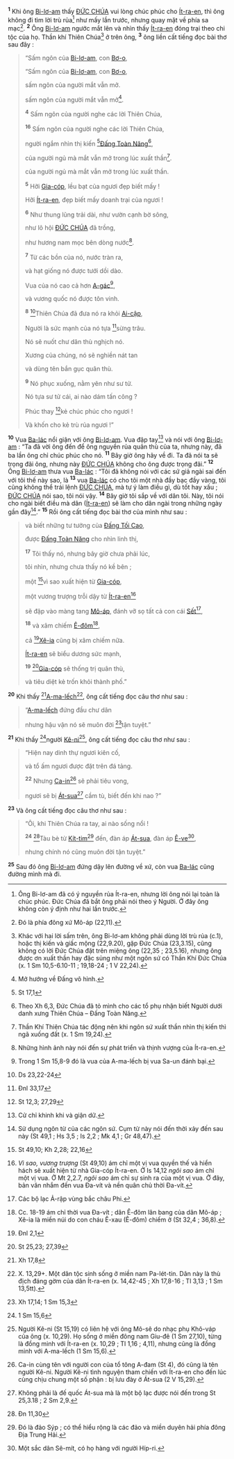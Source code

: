 <sup><b>1</b></sup> Khi ông [Bi-lơ-am]() thấy [ĐỨC CHÚA]() vui lòng chúc phúc cho [Ít-ra-en](), thì ông không đi tìm lời trù rủa[^1-f79bdeca-761b-4733-a26d-d7501d77e4de] như mấy lần trước, nhưng quay mặt về phía sa mạc[^2-f79bdeca-761b-4733-a26d-d7501d77e4de]. <sup><b>2</b></sup> Ông [Bi-lơ-am]() ngước mắt lên và nhìn thấy [Ít-ra-en]() đóng trại theo chi tộc của họ. Thần khí Thiên Chúa[^3-f79bdeca-761b-4733-a26d-d7501d77e4de] ở trên ông, <sup><b>3</b></sup> ông liền cất tiếng đọc bài thơ sau đây :

> “Sấm ngôn của [Bi-lơ-am](), con [Bơ-o](),
>
> “Sấm ngôn của [Bi-lơ-am](), con [Bơ-o](),
>
> sấm ngôn của người mắt vẫn mở.
>
> sấm ngôn của người mắt vẫn mở[^4-f79bdeca-761b-4733-a26d-d7501d77e4de].
>
> <sup><b>4</b></sup> Sấm ngôn của người nghe các lời Thiên Chúa,
>
> <sup><b>16</b></sup> Sấm ngôn của người nghe các lời Thiên Chúa,
>
> người ngắm nhìn thị kiến [^1@-f79bdeca-761b-4733-a26d-d7501d77e4de][Đấng Toàn Năng]()[^5-f79bdeca-761b-4733-a26d-d7501d77e4de],
>
> của người ngủ mà mắt vẫn mở trong lúc xuất thần[^6-f79bdeca-761b-4733-a26d-d7501d77e4de].
>
> của người ngủ mà mắt vẫn mở trong lúc xuất thần.
>
> <sup><b>5</b></sup> Hỡi [Gia-cóp](), lều bạt của ngươi đẹp biết mấy !
>
> Hỡi [Ít-ra-en](), đẹp biết mấy doanh trại của ngươi !
>
> <sup><b>6</b></sup> Như thung lũng trải dài, như vườn cạnh bờ sông,
>
> như lô hội [ĐỨC CHÚA]() đã trồng,
>
> như hương nam mọc bên dòng nước[^7-f79bdeca-761b-4733-a26d-d7501d77e4de].
>
> <sup><b>7</b></sup> Từ các bồn của nó, nước tràn ra,
>
> và hạt giống nó được tưới dồi dào.
>
> Vua của nó cao cả hơn [A-gác]()[^8-f79bdeca-761b-4733-a26d-d7501d77e4de],
>
> và vương quốc nó được tôn vinh.
>
> <sup><b>8</b></sup> [^2@-f79bdeca-761b-4733-a26d-d7501d77e4de]Thiên Chúa đã đưa nó ra khỏi [Ai-cập](),
>
> Người là sức mạnh của nó tựa [^3@-f79bdeca-761b-4733-a26d-d7501d77e4de]sừng trâu.
>
> Nó sẽ nuốt chư dân thù nghịch nó.
>
> Xương của chúng, nó sẽ nghiền nát tan
>
> và dùng tên bắn gục quân thù.
>
> <sup><b>9</b></sup> Nó phục xuống, nằm yên như sư tử.
>
> Nó tựa sư tử cái, ai nào dám tấn công ?
>
> Phúc thay [^4@-f79bdeca-761b-4733-a26d-d7501d77e4de]kẻ chúc phúc cho ngươi !
>
> Và khốn cho kẻ trù rủa ngươi !”

<sup><b>10</b></sup> Vua [Ba-lác]() nổi giận với ông [Bi-lơ-am](). Vua đập tay[^9-f79bdeca-761b-4733-a26d-d7501d77e4de] và nói với ông [Bi-lơ-am]() : “Ta đã vời ông đến để ông nguyền rủa quân thù của ta, nhưng này, đã ba lần ông chỉ chúc phúc cho nó. <sup><b>11</b></sup> Bây giờ ông hãy về đi. Ta đã nói ta sẽ trọng đãi ông, nhưng này [ĐỨC CHÚA]() không cho ông được trọng đãi.” <sup><b>12</b></sup> Ông [Bi-lơ-am]() thưa vua [Ba-lác]() : “Tôi đã không nói với các sứ giả ngài sai đến với tôi thế này sao, là <sup><b>13</b></sup> vua [Ba-lác]() có cho tôi một nhà đầy bạc đầy vàng, tôi cũng không thể trái lệnh [ĐỨC CHÚA](), mà tự ý làm điều gì, dù tốt hay xấu ; [ĐỨC CHÚA]() nói sao, tôi nói vậy. <sup><b>14</b></sup> Bây giờ tôi sắp về với dân tôi. Này, tôi nói cho ngài biết điều mà dân ([Ít-ra-en]()) sẽ làm cho dân ngài trong những ngày gần đây[^10-f79bdeca-761b-4733-a26d-d7501d77e4de].” <sup><b>15</b></sup> Rồi ông cất tiếng đọc bài thơ của mình như sau :

> và biết những tư tưởng của [Đấng Tối Cao](),
>
> được [Đấng Toàn Năng]() cho nhìn linh thị,
>
> <sup><b>17</b></sup> Tôi thấy nó, nhưng bây giờ chưa phải lúc,
>
> tôi nhìn, nhưng chưa thấy nó kề bên ;
>
> một [^5@-f79bdeca-761b-4733-a26d-d7501d77e4de]vì sao xuất hiện từ [Gia-cóp](),
>
> một vương trượng trỗi dậy từ [Ít-ra-en]()[^11-f79bdeca-761b-4733-a26d-d7501d77e4de]
>
> sẽ đập vào màng tang [Mô-áp](), đánh vỡ sọ tất cả con cái [Sết]()[^12-f79bdeca-761b-4733-a26d-d7501d77e4de],
>
> <sup><b>18</b></sup> và xâm chiếm [Ê-đôm]()[^13-f79bdeca-761b-4733-a26d-d7501d77e4de],
>
> cả [^6@-f79bdeca-761b-4733-a26d-d7501d77e4de][Xê-ia]() cũng bị xâm chiếm nữa.
>
> [Ít-ra-en]() sẽ biểu dương sức mạnh,
>
> <sup><b>19</b></sup> [^7@-f79bdeca-761b-4733-a26d-d7501d77e4de][Gia-cóp]() sẽ thống trị quân thù,
>
> và tiêu diệt kẻ trốn khỏi thành phố.”

<sup><b>20</b></sup> Khi thấy [^8@-f79bdeca-761b-4733-a26d-d7501d77e4de][A-ma-lếch]()[^14-f79bdeca-761b-4733-a26d-d7501d77e4de], ông cất tiếng đọc câu thơ như sau :

> “[A-ma-lếch]() đứng đầu chư dân
>
> nhưng hậu vận nó sẽ muôn đời [^9@-f79bdeca-761b-4733-a26d-d7501d77e4de]tận tuyệt.”

<sup><b>21</b></sup> Khi thấy [^10@-f79bdeca-761b-4733-a26d-d7501d77e4de]người [Kê-ni]()[^15-f79bdeca-761b-4733-a26d-d7501d77e4de], ông cất tiếng đọc câu thơ như sau :

> “Hiện nay dinh thự ngươi kiên cố,
>
> và tổ ấm ngươi được đặt trên đá tảng.
>
> <sup><b>22</b></sup> Nhưng [Ca-in]()[^16-f79bdeca-761b-4733-a26d-d7501d77e4de] sẽ phải tiêu vong,
>
> ngươi sẽ bị [Át-sua]()[^17-f79bdeca-761b-4733-a26d-d7501d77e4de] cầm tù, biết đến khi nao ?”

<sup><b>23</b></sup> Và ông cất tiếng đọc câu thơ như sau :

> “Ôi, khi Thiên Chúa ra tay, ai nào sống nổi !
>
> <sup><b>24</b></sup> [^11@-f79bdeca-761b-4733-a26d-d7501d77e4de]Tàu bè từ [Kít-tim]()[^18-f79bdeca-761b-4733-a26d-d7501d77e4de] đến, đàn áp [Át-sua](), đàn áp [Ê-ve]()[^19-f79bdeca-761b-4733-a26d-d7501d77e4de],
>
> nhưng chính nó cũng muôn đời tận tuyệt.”

<sup><b>25</b></sup> Sau đó ông [Bi-lơ-am]() đứng dậy lên đường về xứ, còn vua [Ba-lác]() cũng đường mình mà đi.

[^1-f79bdeca-761b-4733-a26d-d7501d77e4de]: Ông Bi-lơ-am đã có ý nguyền rủa Ít-ra-en, nhưng lời ông nói lại toàn là chúc phúc. Đức Chúa đã bắt ông phải nói theo ý Người. Ở đây ông không còn ý định như hai lần trước.

[^2-f79bdeca-761b-4733-a26d-d7501d77e4de]: Đó là phía đông xứ Mô-áp (22,11).

[^3-f79bdeca-761b-4733-a26d-d7501d77e4de]: Khác với hai lời sấm trên, ông Bi-lơ-am không phải dùng lời trù rủa (c.1), hoặc thị kiến và giấc mộng (22,9.20), gặp Đức Chúa (23,3.15), cũng không có lời Đức Chúa đặt trên miệng ông (22,35 ; 23,5.16), nhưng ông được ơn xuất thần hay đặc sủng như một ngôn sứ có Thần Khí Đức Chúa (x. 1 Sm 10,5-6.10-11 ; 19,18-24 ; 1 V 22,24).

[^4-f79bdeca-761b-4733-a26d-d7501d77e4de]: Mở hướng về Đấng vô hình.

[^5-f79bdeca-761b-4733-a26d-d7501d77e4de]: Theo Xh 6,3, Đức Chúa đã tỏ mình cho các tổ phụ nhận biết Người dưới danh xưng Thiên Chúa – Đấng Toàn Năng.

[^6-f79bdeca-761b-4733-a26d-d7501d77e4de]: Thần Khí Thiên Chúa tác động nên khi ngôn sứ xuất thần nhìn thị kiến thì ngã xuống đất (x. 1 Sm 19,24).

[^7-f79bdeca-761b-4733-a26d-d7501d77e4de]: Những hình ảnh này nói đến sự phát triển và thịnh vượng của Ít-ra-en.

[^8-f79bdeca-761b-4733-a26d-d7501d77e4de]: Trong 1 Sm 15,8-9 đó là vua của A-ma-lếch bị vua Sa-un đánh bại.

[^9-f79bdeca-761b-4733-a26d-d7501d77e4de]: Cử chỉ khinh khi và giận dữ.

[^10-f79bdeca-761b-4733-a26d-d7501d77e4de]: Sử dụng ngôn từ của các ngôn sứ. Cụm từ này nói đến thời xảy đến sau này (St 49,1 ; Hs 3,5 ; Is 2,2 ; Mk 4,1 ; Gr 48,47).

[^11-f79bdeca-761b-4733-a26d-d7501d77e4de]: _Vì sao, vương trượng_ (St 49,10) ám chỉ một vị vua quyền thế và hiển hách sẽ xuất hiện từ nhà Gia-cóp Ít-ra-en. Ở Is 14,12 _ngôi sao_ ám chỉ một vị vua. Ở Mt 2,2.7, _ngôi sao_ ám chỉ sự sinh ra của một vị vua. Ở đây, bản văn nhắm đến vua Đa-vít và nền quân chủ thời Đa-vít.

[^12-f79bdeca-761b-4733-a26d-d7501d77e4de]: Các bộ lạc Ả-rập vùng bắc châu Phi.

[^13-f79bdeca-761b-4733-a26d-d7501d77e4de]: Cc. 18-19 ám chỉ thời vua Đa-vít ; dân Ê-đôm lân bang của dân Mô-áp ; Xê-ia là miền núi do con cháu Ê-xau (Ê-đôm) chiếm ở (St 32,4 ; 36,8).

[^14-f79bdeca-761b-4733-a26d-d7501d77e4de]: X. 13,29+. Một dân tộc sinh sống ở miền nam Pa-lét-tin. Dân này là thù địch đáng gờm của dân Ít-ra-en (x. 14,42-45 ; Xh 17,8-16 ; Tl 3,13 ; 1 Sm 13,5tt).

[^15-f79bdeca-761b-4733-a26d-d7501d77e4de]: Người Kê-ni (St 15,19) có liên hệ với ông Mô-sê do nhạc phụ Khô-váp của ông (x. 10,29). Họ sống ở miền đông nam Giu-đê (1 Sm 27,10), từng là đồng minh với Ít-ra-en (x. 10,29 ; Tl 1,16 ; 4,11), nhưng cũng là đồng minh với A-ma-lếch (1 Sm 15,6).

[^16-f79bdeca-761b-4733-a26d-d7501d77e4de]: Ca-in cùng tên với người con của tổ tông A-đam (St 4), đó cũng là tên người Kê-ni. Người Kê-ni tình nguyện tham chiến với Ít-ra-en cho đến lúc cùng chịu chung một số phận : bị lưu đày ở Át-sua (2 V 15,29).

[^17-f79bdeca-761b-4733-a26d-d7501d77e4de]: Không phải là đế quốc Át-sua mà là một bộ lạc được nói đến trong St 25,3.18 ; 2 Sm 2,9.

[^18-f79bdeca-761b-4733-a26d-d7501d77e4de]: Đó là đảo Sýp ; có thể hiểu rộng là các đảo và miền duyên hải phía đông Địa Trung Hải.

[^19-f79bdeca-761b-4733-a26d-d7501d77e4de]: Một sắc dân Sê-mít, có họ hàng với người Híp-ri.

[^1@-f79bdeca-761b-4733-a26d-d7501d77e4de]: St 17,1

[^2@-f79bdeca-761b-4733-a26d-d7501d77e4de]: Ds 23,22-24

[^3@-f79bdeca-761b-4733-a26d-d7501d77e4de]: Đnl 33,17

[^4@-f79bdeca-761b-4733-a26d-d7501d77e4de]: St 12,3; 27,29

[^5@-f79bdeca-761b-4733-a26d-d7501d77e4de]: St 49,10; Kh 2,28; 22,16

[^6@-f79bdeca-761b-4733-a26d-d7501d77e4de]: Đnl 2,1

[^7@-f79bdeca-761b-4733-a26d-d7501d77e4de]: St 25,23; 27,39

[^8@-f79bdeca-761b-4733-a26d-d7501d77e4de]: Xh 17,8

[^9@-f79bdeca-761b-4733-a26d-d7501d77e4de]: Xh 17,14; 1 Sm 15,3

[^10@-f79bdeca-761b-4733-a26d-d7501d77e4de]: 1 Sm 15,6

[^11@-f79bdeca-761b-4733-a26d-d7501d77e4de]: Đn 11,30
